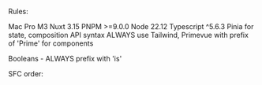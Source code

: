 Rules:

Mac Pro M3 Nuxt 3.15 PNPM >=9.0.0 Node 22.12 Typescript ^5.6.3 Pinia for state, composition API
syntax ALWAYS use Tailwind, Primevue with prefix of 'Prime' for components

Booleans - ALWAYS prefix with 'is'

SFC order: <script setup lang="ts"> then <template> then <style scoped>

SFC Script Structure:
<script setup lang="ts">
// 1. Imports
import { someHelper } from '~/utils/helpers'
import type { MyType } from '~/types'

// 2. Page/Layout Metadata
definePageMeta({
  layout: 'default',
  middleware: ['auth']
})

// 3. Component Options
defineOptions({
  name: 'MyComponent'
})

// 4. Props and Emits
const props = defineProps<{
  title: string
}>()
const emit = defineEmits<{
  change: [value: string]
}>()

// 5. Core Nuxt Composables
const route = useRoute()
const router = useRouter()
const config = useRuntimeConfig()

// 6. Other Composables (in order of dependency)
const { data: user } = useUser() // depends on core nuxt
const { items } = useCart(user) // depends on user

// 7. Reactive Variables
const count = ref(0)
const name = ref('')

// 8. Computed Properties
const displayName = computed(() => `${user.value?.firstName} ${user.value?.lastName}`)
const items = computed(() => cart.value.items)

// 9. Watchers
watch(count, (newValue) => {
  console.log('Count changed:', newValue)
})

// 10. Lifecycle Hooks
onMounted(() => {
  // Setup code
})

// 11. Methods
function handleClick() {
  count.value++
}

// 12. Provide/Inject (if needed)
provide('key', value)
</script>